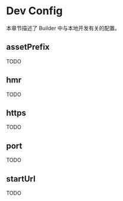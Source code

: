 # Dev Config

本章节描述了 Builder 中与本地开发有关的配置。

## assetPrefix

TODO

## hmr

TODO

## https

TODO

## port

TODO

## startUrl

TODO
